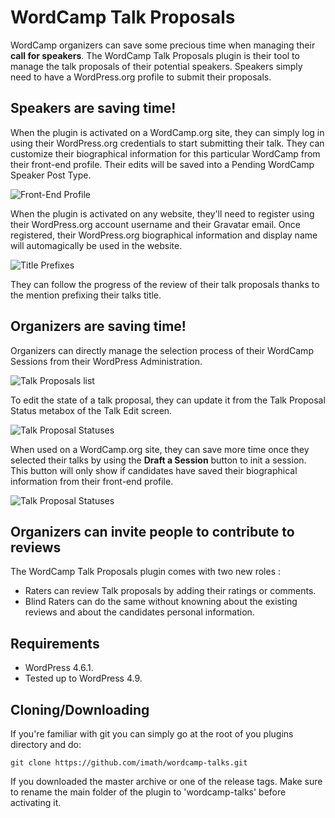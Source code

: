 # WordCamp Talk Proposals

WordCamp organizers can save some precious time when managing their **call for speakers**. The WordCamp Talk Proposals plugin is their tool to manage the talk proposals of their potential speakers. Speakers simply need to have a WordPress.org profile to submit their proposals.

## Speakers are saving time!

When the plugin is activated on a WordCamp.org site, they can simply log in using their WordPress.org credentials to start submitting their talk. They can customize their biographical information for this particular WordCamp from their front-end profile. Their edits will be saved into a Pending WordCamp Speaker Post Type.

![Front-End Profile](https://cldup.com/hheFpaaYf9.png)

When the plugin is activated on any website, they'll need to register using their WordPress.org account username and their Gravatar email. Once registered, their WordPress.org biographical information and display name will automagically be used in the website.

![Title Prefixes](https://cldup.com/4SoLpnIHaB.png)

They can follow the progress of the review of their talk proposals thanks to the mention prefixing their talks title.

## Organizers are saving time!

Organizers can directly manage the selection process of their WordCamp Sessions from their WordPress Administration.

![Talk Proposals list](https://cldup.com/1WrdYuZnXW.png)

To edit the state of a talk proposal, they can update it from the Talk Proposal Status metabox of the Talk Edit screen.

![Talk Proposal Statuses](https://cldup.com/F1Oc3NFkKo.png)

When used on a WordCamp.org site, they can save more time once they selected their talks by using the **Draft a Session** button to init a session. This button will only show if candidates have saved their biographical information from their front-end profile.

![Talk Proposal Statuses](https://cldup.com/0VWsU6Hoyd.png)

## Organizers can invite people to contribute to reviews

The WordCamp Talk Proposals plugin comes with two new roles :

+ Raters can review Talk proposals by adding their ratings or comments.
+ Blind Raters can do the same without knowning about the existing reviews and about the candidates personal information.

## Requirements

* WordPress 4.6.1.
* Tested up to WordPress 4.9.

## Cloning/Downloading

If you're familiar with git you can simply go at the root of you plugins directory and do:

```
git clone https://github.com/imath/wordcamp-talks.git

```

If you downloaded the master archive or one of the release tags. Make sure to rename the main folder of the plugin to 'wordcamp-talks' before activating it.
